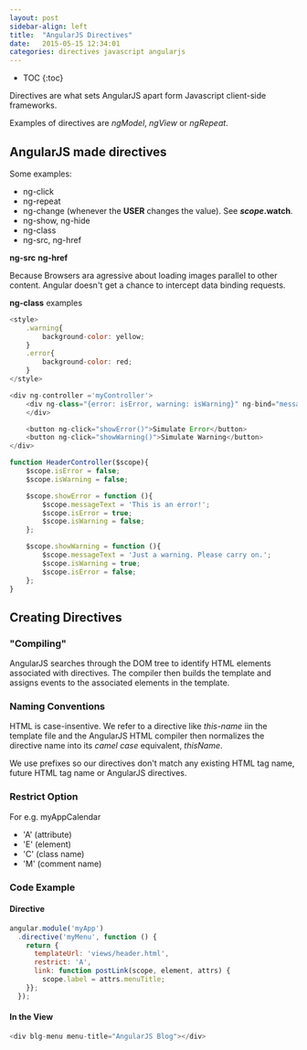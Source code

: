 ```yaml
---
layout: post
sidebar-align: left
title:  "AngularJS Directives"
date:   2015-05-15 12:34:01
categories: directives javascript angularjs
---
```


* TOC
{:toc}

Directives are what sets AngularJS apart form Javascript client-side frameworks.

Examples of directives are *ngModel*, *ngView* or *ngRepeat*.

## AngularJS made directives

Some examples:

* ng-click
* ng-repeat
* ng-change (whenever the **USER** changes the value). See **$scope.$watch**.
* ng-show, ng-hide
* ng-class
* ng-src, ng-href

**ng-src** **ng-href**

Because Browsers ara agressive about loading images parallel to other content. Angular doesn't get a chance to intercept data binding requests.

**ng-class** examples

```javascript
<style>
    .warning{
        background-color: yellow;
    }
    .error{
        background-color: red;
    }
</style>

<div ng-controller ='myController'>
    <div ng-class="{error: isError, warning: isWarning}" ng-bind="messageText">
    </div>

    <button ng-click="showError()">Simulate Error</button>
    <button ng-click="showWarning()">Simulate Warning</button>
</div>
```

```javascript
function HeaderController($scope){
    $scope.isError = false;
    $scope.isWarning = false;

    $scope.showError = function (){
        $scope.messageText = 'This is an error!';
        $scope.isError = true;
        $scope.isWarning = false;
    };

    $scope.showWarning = function (){
        $scope.messageText = 'Just a warning. Please carry on.';
        $scope.isWarning = true;
        $scope.isError = false;
    };
}
```

## Creating Directives

### "Compiling"

AngularJS searches through the DOM tree to identify HTML elements associated with directives. The compiler then builds the template and assigns events to the associated elements in the template.

### Naming Conventions

HTML is case-insentive. We refer to a directive like *this-name* iin the template file and the AngularJS HTML compiler then normalizes the directive name into its *camel case* equivalent, *thisName*.

We use prefixes so our directives don't match any existing HTML tag name, future HTML tag name or AngularJS directives.

### Restrict Option

For e.g. myAppCalendar

* 'A' (attribute) <div my-app-calendar></div>
* 'E' (element) <my-app-calendar />
* 'C' (class name) <div class="my-app-calendar"></div>
* 'M' (comment name) <!-- directive: my-app-calendar -->

### Code Example

#### Directive
```javascript
angular.module('myApp')
  .directive('myMenu', function () {
    return {
      templateUrl: 'views/header.html',
      restrict: 'A',
      link: function postLink(scope, element, attrs) {
        scope.label = attrs.menuTitle;
    }};
  });
```

#### In the View
```javascript
<div blg-menu menu-title="AngularJS Blog"></div>
```
